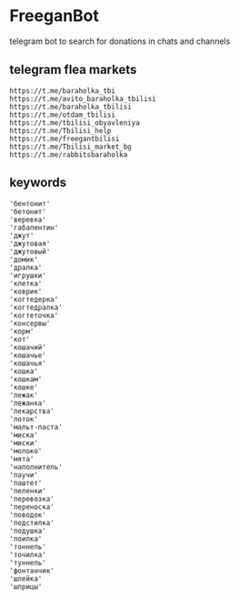 # FreeganBot
telegram bot to search for donations in chats and channels

## telegram flea markets

```text
https://t.me/baraholka_tbi
https://t.me/avito_baraholka_tbilisi
https://t.me/baraholka_tbilisi
https://t.me/otdam_tbilisi
https://t.me/tbilisi_obyavleniya
https://t.me/Tbilisi_help
https://t.me/freegantbilisi
https://t.me/Tbilisi_market_bg
https://t.me/rabbitsbaraholka
```

## keywords

```text
'бентонит'
'бетонит'
'веревка'
'габапентин'
'джут'
'джутовая'
'джутовый'
'домик'
'дралка'
'игрушки'
'клетка'
'коврик'
'когтедерка'
'когтедралка'
'когтеточка'
'консервы'
'корм'
'кот'
'кошачий'
'кошачье'
'кошачья'
'кошка'
'кошкам'
'кошке'
'лежак'
'лежанка'
'лекарства'
'лоток'
'мальт-паста'
'миска'
'миски'
'молоко'
'мята'
'наполнитель'
'паучи'
'паштет'
'пеленки'
'перевозка'
'переноска'
'поводок'
'подстилка'
'подушка'
'поилка'
'тоннель'
'точилка'
'туннель'
'фонтанчик'
'шлейка'
'шприцы'
```
